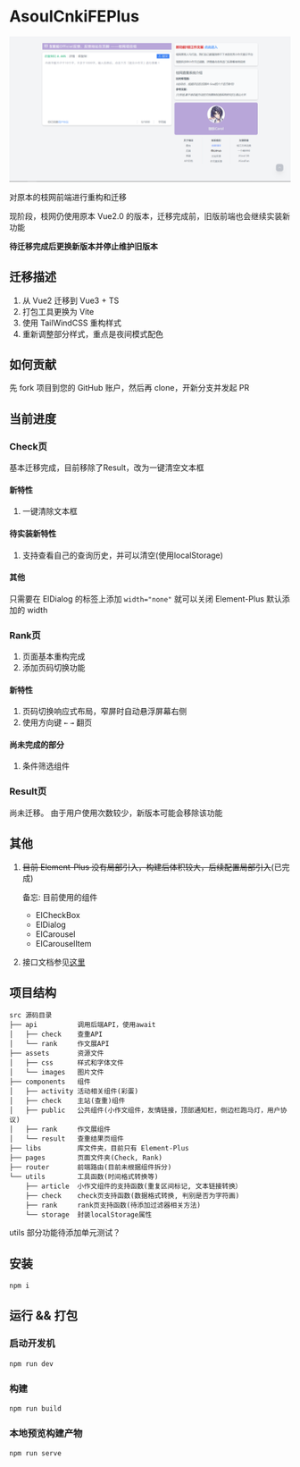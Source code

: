 # AsoulCnkiFEPlus

![index](markdown/index.png)

对原本的枝网前端进行重构和迁移

现阶段，枝网仍使用原本 Vue2.0 的版本，迁移完成前，旧版前端也会继续实装新功能

**待迁移完成后更换新版本并停止维护旧版本**

## 迁移描述

1. 从 Vue2 迁移到 Vue3 + TS
2. 打包工具更换为 Vite
3. 使用 TailWindCSS 重构样式
4. 重新调整部分样式，重点是夜间模式配色

## 如何贡献

先 fork 项目到您的 GitHub 账户，然后再 clone，开新分支并发起 PR

## 当前进度

### Check页
  基本迁移完成，目前移除了Result，改为一键清空文本框

#### 新特性
  1. 一键清除文本框

#### 待实装新特性
  1. 支持查看自己的查询历史，并可以清空(使用localStorage)

#### 其他
  只需要在 ElDialog 的标签上添加 `width="none"` 就可以关闭 Element-Plus 默认添加的 width

### Rank页
  1. 页面基本重构完成
  2. 添加页码切换功能

#### 新特性
  1. 页码切换响应式布局，窄屏时自动悬浮屏幕右侧
  2. 使用方向键 `←` `→` 翻页

#### 尚未完成的部分

1. 条件筛选组件

### Result页
  尚未迁移。
  由于用户使用次数较少，新版本可能会移除该功能

## 其他

1. <del>目前 Element-Plus 没有局部引入，构建后体积较大，后续配置局部引入</del>(已完成)
      
      备忘: 目前使用的组件 
      - ElCheckBox
      - ElDialog
      - ElCarousel
      - ElCarouselItem

2. 接口文档参见[这里](https://github.com/ASoulCnki/ASoulCnkiBackend/blob/master/api.md)

## 项目结构

```
src 源码目录
├── api          调用后端API，使用await
│   ├── check    查重API
│   └── rank     作文展API
├── assets       资源文件
│   ├── css      样式和字体文件
│   └── images   图片文件
├── components   组件
│   ├── activity 活动相关组件(彩蛋)
│   ├── check    主站(查重)组件
│   ├── public   公共组件(小作文组件，友情链接，顶部通知栏，侧边栏跑马灯，用户协议)
│   ├── rank     作文展组件
│   └── result   查重结果页组件
├── libs         库文件夹，目前只有 Element-Plus
├── pages        页面文件夹(Check, Rank)
├── router       前端路由(目前未根据组件拆分)
└── utils        工具函数(时间格式转换等)
    ├── article  小作文组件的支持函数(重复区间标记, 文本链接转换）
    ├── check    check页支持函数(数据格式转换, 判别是否为字符画)
    ├── rank     rank页支持函数(待添加过滤器相关方法)
    └── storage  封装localStorage属性
```

utils 部分功能待添加单元测试？

## 安装

```bash
npm i
```

## 运行 && 打包

### 启动开发机

```bash
npm run dev
```

### 构建

```bash
npm run build
```

### 本地预览构建产物

```bash
npm run serve
```